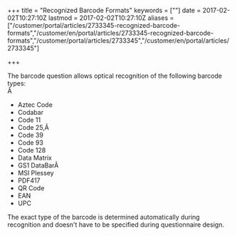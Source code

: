 ﻿+++
title = "Recognized Barcode Formats"
keywords = [""]
date = 2017-02-02T10:27:10Z
lastmod = 2017-02-02T10:27:10Z
aliases = ["/customer/portal/articles/2733345-recognized-barcode-formats","/customer/en/portal/articles/2733345-recognized-barcode-formats","/customer/portal/articles/2733345","/customer/en/portal/articles/2733345"]

+++

The barcode question allows optical recognition of the following barcode
types:  
Â 

-   Aztec Code
-   Codabar
-   Code 11
-   Code 25,Â 
-   Code 39
-   Code 93
-   Code 128
-   Data Matrix
-   GS1 DataBarÂ 
-   MSI Plessey
-   PDF417
-   QR Code
-   EAN
-   UPC

  
The exact type of the barcode is determined automatically during
recognition and doesn't have to be specified during questionnaire
design.
